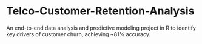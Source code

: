 # Telco-Customer-Retention-Analysis
An end-to-end data analysis and predictive modeling project in R to identify key drivers of customer churn, achieving ~81% accuracy.
